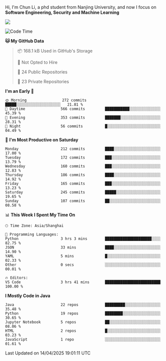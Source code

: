 Hi, I'm Chun Li, a phd student from Nanjing University, and now I focus on **Software Engineering, Security and Machine Learning**

<!--![GitHub Snake Light](https://github.com/pppppkun/pppppkun/blob/output/github-snake.svg#gh-light-mode-only)-->
<!--![GitHub Snake dark](https://github.com/pppppkun/pppppkun/blob/output/github-snake-dark.svg#gh-dark-mode-only)-->

![](https://komarev.com/ghpvc/?username=pppppkun)
<!--START_SECTION:waka-->
![Code Time](http://img.shields.io/badge/Code%20Time-2%2C032%20hrs%2049%20mins-blue)

**🐱 My GitHub Data** 

> 📦 168.1 kB Used in GitHub's Storage 
 > 
> 🚫 Not Opted to Hire
 > 
> 📜 24 Public Repositories 
 > 
> 🔑 23 Private Repositories 
 > 
**I'm an Early 🐤** 

```text
🌞 Morning                272 commits         █████░░░░░░░░░░░░░░░░░░░░   21.81 % 
🌆 Daytime                566 commits         ███████████░░░░░░░░░░░░░░   45.39 % 
🌃 Evening                353 commits         ███████░░░░░░░░░░░░░░░░░░   28.31 % 
🌙 Night                  56 commits          █░░░░░░░░░░░░░░░░░░░░░░░░   04.49 % 
```
📅 **I'm Most Productive on Saturday** 

```text
Monday                   212 commits         ████░░░░░░░░░░░░░░░░░░░░░   17.00 % 
Tuesday                  172 commits         ███░░░░░░░░░░░░░░░░░░░░░░   13.79 % 
Wednesday                160 commits         ███░░░░░░░░░░░░░░░░░░░░░░   12.83 % 
Thursday                 186 commits         ████░░░░░░░░░░░░░░░░░░░░░   14.92 % 
Friday                   165 commits         ███░░░░░░░░░░░░░░░░░░░░░░   13.23 % 
Saturday                 245 commits         █████░░░░░░░░░░░░░░░░░░░░   19.65 % 
Sunday                   107 commits         ██░░░░░░░░░░░░░░░░░░░░░░░   08.58 % 
```


📊 **This Week I Spent My Time On** 

```text
🕑︎ Time Zone: Asia/Shanghai

💬 Programming Languages: 
Python                   3 hrs 3 mins        █████████████████████░░░░   82.75 % 
JSON                     33 mins             ████░░░░░░░░░░░░░░░░░░░░░   14.90 % 
YAML                     5 mins              █░░░░░░░░░░░░░░░░░░░░░░░░   02.33 % 
Other                    0 secs              ░░░░░░░░░░░░░░░░░░░░░░░░░   00.01 % 

🔥 Editors: 
VS Code                  3 hrs 41 mins       █████████████████████████   100.00 % 
```

**I Mostly Code in Java** 

```text
Java                     22 repos            █████████░░░░░░░░░░░░░░░░   35.48 % 
Python                   19 repos            ████████░░░░░░░░░░░░░░░░░   30.65 % 
Jupyter Notebook         5 repos             ██░░░░░░░░░░░░░░░░░░░░░░░   08.06 % 
HTML                     2 repos             █░░░░░░░░░░░░░░░░░░░░░░░░   03.23 % 
JavaScript               1 repo              ░░░░░░░░░░░░░░░░░░░░░░░░░   01.61 % 
```




 Last Updated on 14/04/2025 19:01:11 UTC
<!--END_SECTION:waka-->
